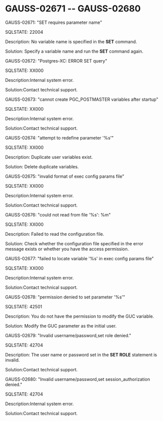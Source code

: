 # GAUSS-02671 -- GAUSS-02680<a name="EN-US_TOPIC_0302072995"></a>

GAUSS-02671: "SET requires parameter name"

SQLSTATE: 22004

Description: No variable name is specified in the  **SET**  command.

Solution: Specify a variable name and run the  **SET**  command again.

GAUSS-02672: "Postgres-XC: ERROR SET query"

SQLSTATE: XX000

Description:Internal system error.

Solution:Contact technical support.

GAUSS-02673: "cannot create PGC\_POSTMASTER variables after startup"

SQLSTATE: XX000

Description:Internal system error.

Solution:Contact technical support.

GAUSS-02674: "attempt to redefine parameter '%s'"

SQLSTATE: XX000

Description: Duplicate user variables exist.

Solution: Delete duplicate variables.

GAUSS-02675: "invalid format of exec config params file"

SQLSTATE: XX000

Description:Internal system error.

Solution:Contact technical support.

GAUSS-02676: "could not read from file '%s': %m"

SQLSTATE: XX000

Description: Failed to read the configuration file.

Solution: Check whether the configuration file specified in the error message exists or whether you have the access permission.

GAUSS-02677: "failed to locate variable '%s' in exec config params file"

SQLSTATE: XX000

Description:Internal system error.

Solution:Contact technical support.

GAUSS-02678: "permission denied to set parameter '%s'"

SQLSTATE: 42501

Description: You do not have the permission to modify the GUC variable.

Solution: Modify the GUC parameter as the initial user.

GAUSS-02679: "Invalid username/password,set role denied."

SQLSTATE: 42704

Description: The user name or password set in the  **SET ROLE**  statement is invalid.

Solution:Contact technical support.

GAUSS-02680: "Invalid username/password,set session\_authorization denied."

SQLSTATE: 42704

Description:Internal system error.

Solution:Contact technical support.

